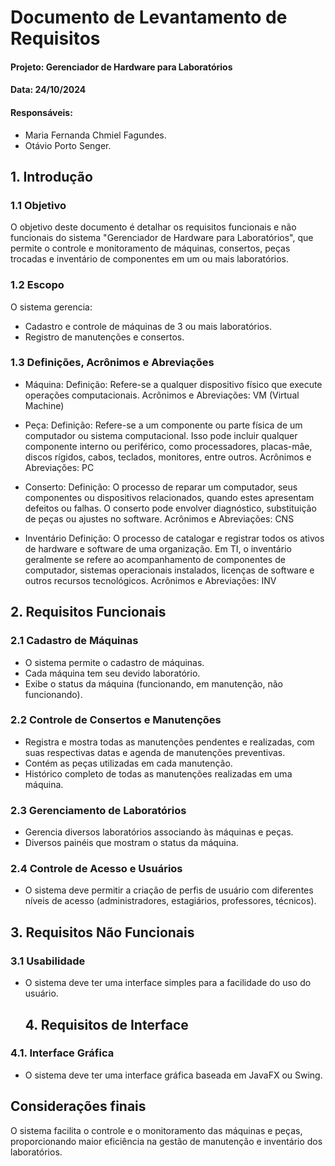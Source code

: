 # Documento de Levantamento de Requisitos

#### Projeto: Gerenciador de Hardware para Laboratórios 
#### Data: 24/10/2024
#### Responsáveis:
- Maria Fernanda Chmiel Fagundes.
- Otávio Porto Senger.

## 1. Introdução

### 1.1 Objetivo

O objetivo deste documento é detalhar os requisitos funcionais e não funcionais do sistema "Gerenciador de Hardware para Laboratórios",
que permite o controle e monitoramento de máquinas, consertos, peças trocadas e inventário de componentes em um ou mais laboratórios.

### 1.2 Escopo

O sistema gerencia:

- Cadastro e controle de máquinas de 3 ou mais laboratórios.
- Registro de manutenções e consertos.

### 1.3 Definições, Acrônimos e Abreviações

- Máquina:
Definição: Refere-se a qualquer dispositivo físico que execute operações computacionais.
Acrônimos e Abreviações: VM (Virtual Machine)

- Peça:
Definição: Refere-se a um componente ou parte física de um computador ou sistema computacional.
Isso pode incluir qualquer componente interno ou periférico, como processadores, placas-mãe,
discos rígidos, cabos, teclados, monitores, entre outros.
Acrônimos e Abreviações: PC

- Conserto:
Definição: O processo de reparar um computador, seus componentes ou dispositivos relacionados,
quando estes apresentam defeitos ou falhas. O conserto pode envolver diagnóstico, substituição
de peças ou ajustes no software.
Acrônimos e Abreviações: CNS

- Inventário
Definição: O processo de catalogar e registrar todos os ativos de hardware e software de uma
organização. Em TI, o inventário geralmente se refere ao acompanhamento de componentes de
computador, sistemas operacionais instalados, licenças de software e outros recursos tecnológicos.
Acrônimos e Abreviações: INV

## 2. Requisitos Funcionais

### 2.1 Cadastro de Máquinas

- O sistema permite o cadastro de máquinas.
- Cada máquina tem seu devido laboratório.
- Exibe o status da máquina (funcionando, em manutenção, não funcionando).

### 2.2 Controle de Consertos e Manutenções

- Registra e mostra todas as manutenções pendentes e realizadas, com suas respectivas datas
  e agenda de manutenções preventivas.
- Contém as peças utilizadas em cada manutenção.
- Histórico completo de todas as manutenções realizadas em uma máquina.

### 2.3 Gerenciamento de Laboratórios

- Gerencia diversos laboratórios associando às máquinas e peças.
- Diversos painéis que mostram o status da máquina.

### 2.4 Controle de Acesso e Usuários

- O sistema deve permitir a criação de perfis de usuário com diferentes níveis de acesso (administradores, estagiários, professores, técnicos).

## 3. Requisitos Não Funcionais

### 3.1 Usabilidade

- O sistema deve ter uma interface simples para a facilidade do uso do usuário.

  ## 4. Requisitos de Interface

### 4.1. Interface Gráfica

- O sistema deve ter uma interface gráfica baseada em JavaFX ou Swing.

## Considerações finais

O sistema facilita o controle e o monitoramento das máquinas e peças, proporcionando maior eficiência na gestão de manutenção e 
inventário dos laboratórios.
